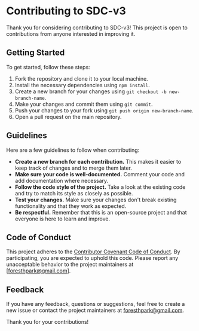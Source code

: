# Contributing to SDC-v3

Thank you for considering contributing to SDC-v3! This project is open to contributions from anyone interested in improving it.

## Getting Started

To get started, follow these steps:

1. Fork the repository and clone it to your local machine.
2. Install the necessary dependencies using `npm install`.
3. Create a new branch for your changes using `git checkout -b new-branch-name`.
4. Make your changes and commit them using `git commit`.
5. Push your changes to your fork using `git push origin new-branch-name`.
6. Open a pull request on the main repository.

## Guidelines

Here are a few guidelines to follow when contributing:

- **Create a new branch for each contribution.** This makes it easier to keep track of changes and to merge them later.
- **Make sure your code is well-documented.** Comment your code and add documentation where necessary.
- **Follow the code style of the project.** Take a look at the existing code and try to match its style as closely as possible.
- **Test your changes.** Make sure your changes don't break existing functionality and that they work as expected.
- **Be respectful.** Remember that this is an open-source project and that everyone is here to learn and improve.

## Code of Conduct

This project adheres to the [Contributor Covenant Code of Conduct](https://www.contributor-covenant.org/version/2/0/code_of_conduct/). By participating, you are expected to uphold this code. Please report any unacceptable behavior to the project maintainers at [foresthpark@gmail.com].

## Feedback

If you have any feedback, questions or suggestions, feel free to create a new issue or contact the project maintainers at [foresthpark@gmail.com](mailto:foresthpark@gmail.com).

Thank you for your contributions!
